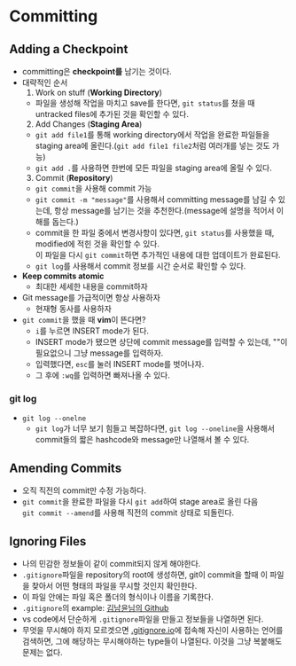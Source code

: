 # Committing

## Adding a Checkpoint
- committing은 **checkpoint를** 남기는 것이다.
- 대략적인 순서
  1. Work on stuff (**Working Directory**)
    - 파일을 생성해 작업을 마치고 save를 한다면, ```git status```를 쳤을 때 untracked files에 추가된 것을 확인할 수 있다.
  2. Add Changes (**Staging Area**)
    - ```git add file1```를 통해 working directory에서 작업을 완료한 파일들을 staging area에 올린다.(```git add file1 file2```처럼 여러개를 넣는 것도 가능)
    - ```git add .```를 사용하면 한번에 모든 파일을 staging area에 올릴 수 있다.
  3. Commit (**Repository**)
    - ```git commit```을 사용해 commit 가능
    - ```git commit -m "message"```를 사용해서 committing message를 남길 수 있는데, 항상 message를 남기는 것을 추천한다.(message에 설명을 적어서 이해를 돕는다.)
    - commit을 한 파일 중에서 변경사항이 있다면, ```git status```를 사용했을 때, modified에 적힌 것을 확인할 수 있다.<br/>이 파일을 다시 ```git commit```하면 추가적인 내용에 대한 업데이트가 완료된다.
    - ```git log```를 사용해서 commit 정보를 시간 순서로 확인할 수 있다.
- **Keep commits atomic**
  - 최대한 세세한 내용을 commit하자
- Git message를 가급적이면 항상 사용하자
  - 현재형 동사를 사용하자
- ```git commit```을 했을 때 **vim**이 뜬다면?
  - ```i```를 누르면 INSERT mode가 된다.
  - INSERT mode가 됐으면 상단에 commit message를 입력할 수 있는데, ""이 필요없으니 그냥 message를 입력하자.
  - 입력했다면, ```esc```를 눌러 INSERT mode를 벗어나자.
  - 그 후에 ```:wq```를 입력하면 빠져나올 수 있다.

### git log
- ```git log --onelne```
  - ```git log```가 너무 보기 힘들고 복잡하다면, ```git log --oneline```을 사용해서 commit들의 짧은 hashcode와 message만 나열해서 볼 수 있다.

## Amending Commits
- 오직 직전의 commit만 수정 가능하다.
- ```git commit```을 완료한 파일을 다시 ```git add```하여 stage area로 올린 다음<br/> ```git commit --amend```를 사용해 직전의 commit 상태로 되돌린다.

## Ignoring Files
- 나의 민감한 정보들이 같이 commit되지 않게 해야한다.
- ```.gitignore```파일을 repository의 root에 생성하면, git이 commit을 할때 이 파일을 찾아서 어떤 형태의 파일을 무시할 것인지 확인한다.
- 이 파일 안에는 파일 혹은 폴더의 형식이나 이름을 기록한다.
- ```.gitignore```의 example: [김남윤님의 Github](https://github.com/cheese10yun/spring-jpa-best-practices/blob/master/.gitignore)
- vs code에서 단순하게 ```.gitignore```파일을 만들고 정보들을 나열하면 된다.
- 무엇을 무시해야 하지 모르겟으면 [.gitignore.io](https://www.toptal.com/developers/gitignore)에 접속해 자신이 사용하는 언어를 검색하면, 그에 해당하는 무시해야하는 type들이 나열된다. 이것을 그냥 복붙해도 문제는 없다.